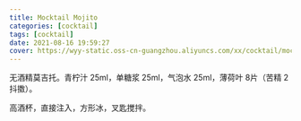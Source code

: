 ```yaml
---
title: Mocktail Mojito
categories: [cocktail]
tags: [cocktail]
date: 2021-08-16 19:59:27
cover: https://wyy-static.oss-cn-guangzhou.aliyuncs.com/xx/cocktail/mocktail-mojito.jpg
---
```


无酒精莫吉托。青柠汁 25ml，单糖浆 25ml，气泡水 25ml，薄荷叶 8片（苦精 2抖擞）。

高酒杯，直接注入，方形冰，叉匙搅拌。